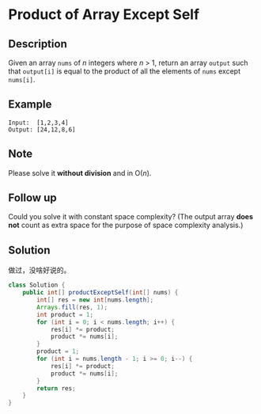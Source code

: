 # Product of Array Except Self

## Description

Given an array `nums` of _n_ integers where _n_ &gt; 1,  return an array `output` such that `output[i]` is equal to the product of all the elements of `nums` except `nums[i]`.

## Example

```text
Input:  [1,2,3,4]
Output: [24,12,8,6]
```

## Note

Please solve it **without division** and in O\(_n_\).

## Follow up

Could you solve it with constant space complexity? \(The output array **does not** count as extra space for the purpose of space complexity analysis.\)

## Solution

做过，没啥好说的。

```java
class Solution {
    public int[] productExceptSelf(int[] nums) {
        int[] res = new int[nums.length];
        Arrays.fill(res, 1);
        int product = 1;
        for (int i = 0; i < nums.length; i++) {
            res[i] *= product;
            product *= nums[i];
        }
        product = 1;
        for (int i = nums.length - 1; i >= 0; i--) {
            res[i] *= product;
            product *= nums[i];
        }
        return res;
    }
}
```

